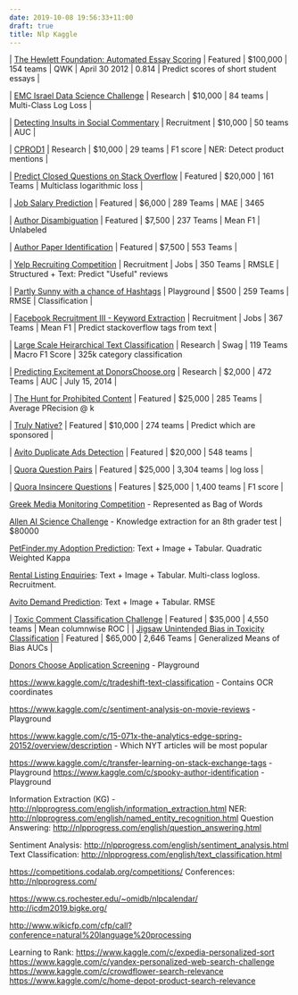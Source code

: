 ```yaml
---
date: 2019-10-08 19:56:33+11:00
draft: true
title: Nlp Kaggle
---
```


| [The Hewlett Foundation: Automated Essay Scoring](https://www.kaggle.com/c/asap-aes) | Featured | $100,000  | 154 teams | QWK | April 30 2012 | 0.814 | Predict scores of short student essays |

| [EMC Israel Data Science Challenge](https://www.kaggle.com/c/emc-data-science) | Research | $10,000 | 84 teams | Multi-Class Log Loss |

| [Detecting Insults in Social Commentary](https://www.kaggle.com/c/detecting-insults-in-social-commentary) | Recruitment | $10,000 | 50 teams | AUC |


| [CPROD1](https://www.kaggle.com/c/cprod1/) | Research | $10,000 | 29 teams | F1 score | NER: Detect product mentions |

| [Predict Closed Questions on Stack Overflow](https://www.kaggle.com/c/predict-closed-questions-on-stack-overflow) | Featured | $20,000 | 161 Teams | Multiclass logarithmic loss |


| [Job Salary Prediction](https://www.kaggle.com/c/job-salary-prediction) | Featured | $6,000 | 289 Teams | MAE | 3465

| [Author Disambiguation](https://www.kaggle.com/c/kdd-cup-2013-author-disambiguation) | Featured | $7,500 | 237 Teams | Mean F1 | Unlabeled

| [Author Paper Identification](https://www.kaggle.com/c/kdd-cup-2013-author-paper-identification-challenge) | Featured | $7,500 | 553 Teams |

| [Yelp Recruiting Competition](https://www.kaggle.com/c/yelp-recruiting/) | Recruitment | Jobs | 350 Teams | RMSLE | Structured + Text: Predict "Useful" reviews

| [Partly Sunny with a chance of Hashtags](https://www.kaggle.com/c/crowdflower-weather-twitter/) | Playground | $500 | 259 Teams | RMSE | Classification |

| [Facebook Recruitment III - Keyword Extraction](https://www.kaggle.com/c/facebook-recruiting-iii-keyword-extraction/overview) | Recruitment | Jobs | 367 Teams | Mean F1 | Predict stackoverflow tags from text |

| [Large Scale Heirarchical Text Classification](https://www.kaggle.com/c/lshtc) | Research | Swag | 119 Teams | Macro F1 Score | 325k category classification

| [Predicting Excitement at DonorsChoose.org](https://www.kaggle.com/c/kdd-cup-2014-predicting-excitement-at-donors-choose/overview/description) | Research | $2,000 | 472 Teams | AUC | July 15, 2014 |

| [The Hunt for Prohibited Content](https://www.kaggle.com/c/avito-prohibited-content/) | Featured | $25,000 | 285 Teams | Average PRecision @ k

| [Truly Native?](https://www.kaggle.com/c/dato-native/overview) | Featured | $10,000 | 274 teams | Predict which are sponsored |

| [Avito Duplicate Ads Detection](https://www.kaggle.com/c/avito-duplicate-ads-detection) | Featured | $20,000 | 548 teams |

| [Quora Question Pairs](https://www.kaggle.com/c/quora-question-pairs) | Featured | $25,000 | 3,304 teams | log loss |

| [Quora Insincere Questions](https://www.kaggle.com/c/quora-insincere-questions-classification) | Features | $25,000 | 1,400 teams | F1 score |

[Greek Media Monitoring Competition](https://www.kaggle.com/c/wise-2014/overview) - Represented as Bag of Words

[Allen AI Science Challenge](https://www.kaggle.com/c/the-allen-ai-science-challenge) - Knowledge extraction for an 8th grader test | $80000

[PetFinder.my Adoption Prediction](https://www.kaggle.com/c/petfinder-adoption-prediction): Text + Image + Tabular. Quadratic Weighted Kappa

[Rental Listing Enquiries](https://www.kaggle.com/c/two-sigma-connect-rental-listing-inquiries/): Text + Image + Tabular. Multi-class logloss. Recruitment.

[Avito Demand Prediction](https://www.kaggle.com/c/avito-demand-prediction): Text + Image + Tabular. RMSE

| [Toxic Comment Classification Challenge](https://www.kaggle.com/c/jigsaw-toxic-comment-classification-challenge) | Featured | $35,000 | 4,550 teams | Mean columnwise ROC |
| [Jigsaw Unintended Bias in Toxicity Classification](https://www.kaggle.com/c/jigsaw-unintended-bias-in-toxicity-classification) | Featured | $65,000 | 2,646 Teams | Generalized Means of Bias AUCs |

[Donors Choose Application Screening](https://www.kaggle.com/c/donorschoose-application-screening/) - Playground

https://www.kaggle.com/c/tradeshift-text-classification - Contains OCR coordinates

https://www.kaggle.com/c/sentiment-analysis-on-movie-reviews - Playground

https://www.kaggle.com/c/15-071x-the-analytics-edge-spring-20152/overview/description - Which NYT articles will be most popular

https://www.kaggle.com/c/transfer-learning-on-stack-exchange-tags - Playground
https://www.kaggle.com/c/spooky-author-identification - Playground


Information Extraction (KG) - http://nlpprogress.com/english/information_extraction.html
NER: http://nlpprogress.com/english/named_entity_recognition.html
Question Answering: http://nlpprogress.com/english/question_answering.html

Sentiment Analysis: http://nlpprogress.com/english/sentiment_analysis.html
Text Classification: http://nlpprogress.com/english/text_classification.html

https://competitions.codalab.org/competitions/
Conferences:
http://nlpprogress.com/

https://www.cs.rochester.edu/~omidb/nlpcalendar/
http://icdm2019.bigke.org/

http://www.wikicfp.com/cfp/call?conference=natural%20language%20processing

Learning to Rank:
https://www.kaggle.com/c/expedia-personalized-sort
https://www.kaggle.com/c/yandex-personalized-web-search-challenge
https://www.kaggle.com/c/crowdflower-search-relevance
https://www.kaggle.com/c/home-depot-product-search-relevance